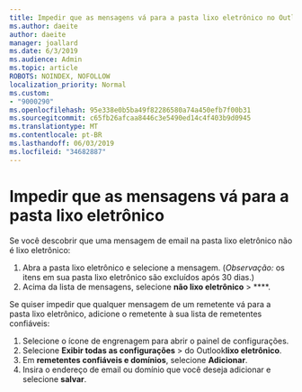```yaml
---
title: Impedir que as mensagens vá para a pasta lixo eletrônico no Outlook na Web
ms.author: daeite
author: daeite
manager: joallard
ms.date: 6/3/2019
ms.audience: Admin
ms.topic: article
ROBOTS: NOINDEX, NOFOLLOW
localization_priority: Normal
ms.custom:
- "9000290"
ms.openlocfilehash: 95e338e0b5ba49f82286580a74a450efb7f00b31
ms.sourcegitcommit: c65fb26afcaa8446c3e5490ed14c4f403b9d0945
ms.translationtype: MT
ms.contentlocale: pt-BR
ms.lasthandoff: 06/03/2019
ms.locfileid: "34682887"
---
```

# <a name="stop-messages-from-going-to-your-junk-email-folder"></a>Impedir que as mensagens vá para a pasta lixo eletrônico

Se você descobrir que uma mensagem de email na pasta lixo eletrônico não é lixo eletrônico:

1. Abra a pasta lixo eletrônico e selecione a mensagem. (*Observação:* os itens em sua pasta lixo eletrônico são excluídos após 30 dias.)
1. Acima da lista de mensagens, selecione **não lixo eletrônico** > ****.

Se quiser impedir que qualquer mensagem de um remetente vá para a pasta lixo eletrônico, adicione o remetente à sua lista de remetentes confiáveis:

1. Selecione o ícone de engrenagem para abrir o painel de configurações.
1. Selecione **Exibir todas as configurações** > do Outlook**lixo eletrônico**.
1. Em **remetentes confiáveis e domínios**, selecione **Adicionar**.
1. Insira o endereço de email ou domínio que você deseja adicionar e selecione **salvar**.